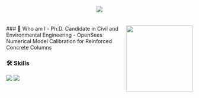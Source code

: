 
<h1 align="center">
  <a href="https://git.io/typing-svg">
    <img src="https://readme-typing-svg.demolab.com?font=Fira+Code&pause=1000&color=000000&center=true&lines=Hi%2C+I'm+Manet+%F0%9F%91%8B;Nice+to+meet+you+%F0%9F%98%86">
  </a>
</h1>
<br>
### 🤔 Who am I <img align='right' src="https://github-readme-stats.vercel.app/api?username=sar9702&theme=vision-friendly-dark" height="180"> 
- Ph.D. Candidate in Civil and Environmental Engineering
- OpenSees Numerical Model Calibration for Reinforced Concrete Columns


<br>

### 🛠 Skills
<img src="https://img.shields.io/badge/Google Colab-F9AB00?style=flat-square&logo=Google Colab&logoColor=white"/>
<img src="https://img.shields.io/badge/Python-3776AB?style=flat-square&logo=Python&logoColor=white"/>

